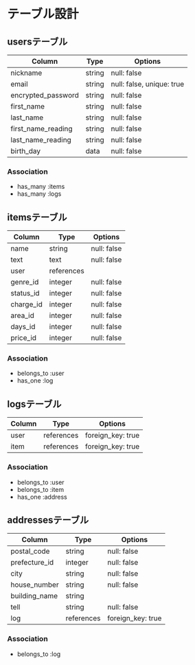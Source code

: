 # テーブル設計

## usersテーブル

|  Column            |  Type   |  Options                  |
|--------------------|---------|-------------------------- |
| nickname           | string  | null: false               |
| email              | string  | null: false, unique: true |
| encrypted_password | string  | null: false               |
| first_name         | string  | null: false               |
| last_name          | string  | null: false               |
| first_name_reading | string  | null: false               |
| last_name_reading  | string  | null: false               |
| birth_day          | data    | null: false               |


### Association
- has_many :items
- has_many :logs

## itemsテーブル

|  Column      |   Type     |  Options    |
|--------------|------------|-------------|
| name         | string     | null: false |
| text         | text       | null: false |
| user         | references |             |
| genre_id     | integer    | null: false |
| status_id    | integer    | null: false |
| charge_id    | integer    | null: false |
| area_id      | integer    | null: false |
| days_id      | integer    | null: false |
| price_id     | integer    | null: false |

### Association
- belongs_to :user
- has_one    :log

## logsテーブル

|  Column   |   Type     |  Options                       |
|-----------|------------|--------------------------------|
| user      | references | foreign_key: true              |
| item      | references | foreign_key: true              |

### Association
- belongs_to :user
- belongs_to :item
- has_one    :address

## addressesテーブル

|  Column       |  Type      |  Options                       |
|---------------|------------|--------------------------------|
| postal_code   | string     | null: false                    |
| prefecture_id | integer    | null: false                    |
| city          | string     | null: false                    |
| house_number  | string     | null: false                    |
| building_name | string     |                                |
| tell          | string     | null: false                    |
| log           | references | foreign_key: true              |

### Association
- belongs_to :log